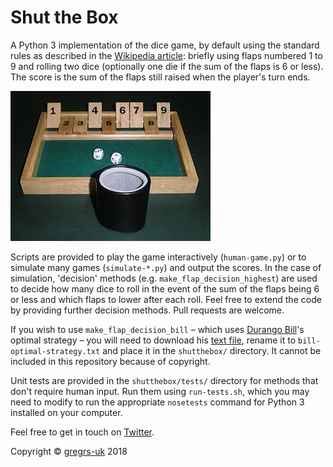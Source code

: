 # Shut the Box

A Python 3 implementation of the dice game, by default using the standard rules as described in the [Wikipedia article](https://en.wikipedia.org/wiki/Shut_the_Box): briefly using flaps numbered 1 to 9 and rolling two dice (optionally one die if the sum of the flaps is 6 or less). The score is the sum of the flaps still raised when the player's turn ends.

![Shut the box game](320px-Shut_the_box.jpg)

Scripts are provided to play the game interactively (`human-game.py`) or to simulate many games (`simulate-*.py`) and output the scores. In the case of simulation, 'decision' methods (e.g. `make_flap_decision_highest`) are used to decide how many dice to roll in the event of the sum of the flaps being 6 or less and which flaps to lower after each roll. Feel free to extend the code by providing further decision methods. Pull requests are welcome.

If you wish to use `make_flap_decision_bill` – which uses [Durango Bill](http://www.durangobill.com/ShutTheBox.html)'s optimal strategy – you will need to download his [text file](http://www.durangobill.com/ShutTheBoxExtra/STB_1DIE.txt), rename it to `bill-optimal-strategy.txt` and place it in the `shutthebox/` directory. It cannot be included in this repository because of copyright.

Unit tests are provided in the `shutthebox/tests/` directory for methods that don't require human input. Run them using `run-tests.sh`, which you may need to modify to run the appropriate `nosetests` command for Python 3 installed on your computer.

Feel free to get in touch on [Twitter](https://twitter.com/gregrs_uk).

Copyright &copy; [gregrs-uk](https://gregrs-uk.github.io) 2018
